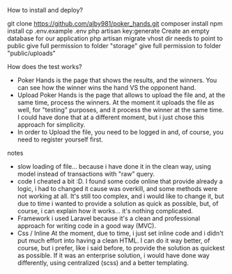 How to install and deploy?

git clone https://github.com/alby981/poker_hands.git
composer install
npm install
cp .env.example .env
php artisan key:generate
Create an empty database for our application
php artisan migrate
vhost dir needs to point to public 
give full permission to folder "storage"
give full permission to folder "public/uploads"


How does the test works?
- Poker Hands is the page that shows the results, and the winners. 
You can see how the winner wins the hand VS the opponent hand. 
- Upload Poker Hands is the page that allows to upload the file and, at the same time, 
process the winners. 
At the moment it uploads the file as well, for "testing" purposes, and it process the winner at the same time. 
I could have done that at a different moment, but i just chose this approach for simplicity. 
- In order to Upload the file, you need to be logged in and, of course, you need to register yourself first. 

notes
- slow loading of file...
because i have done it in the clean way, using model instead of transactions with "raw" query. 
- code
I cheated a bit :D. I found some code online that provide already a logic, i had to changed it cause was overkill,
and some methods were not working at all.
It's still too complex, and i would like to change it, but due to time i wanted to provide a solution as quick as possible,
but, of course, i can explain how it works... it's nothing complicated. 
- Framework
i used Laravel because it's a clean and professional approach for writing code in a good way (MVC). 
- Css / Inline
At the moment, due to time, i just set inline code and i didn't put much effort into having a clean HTML. 
I can do it way better, of course, but i prefer, like i said before, to provide the solution as quickest as possible. 
If it was an enterprise solution, i would have done way differently, using centralized (scss) and a better templating. 

